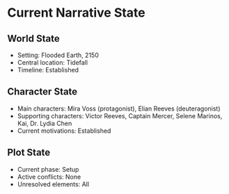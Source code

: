 # Current Narrative State

## World State
- Setting: Flooded Earth, 2150
- Central location: Tidefall
- Timeline: Established

## Character State
- Main characters: Mira Voss (protagonist), Elian Reeves (deuteragonist)
- Supporting characters: Victor Reeves, Captain Mercer, Selene Marinos, Kai, Dr. Lydia Chen
- Current motivations: Established

## Plot State
- Current phase: Setup
- Active conflicts: None
- Unresolved elements: All
